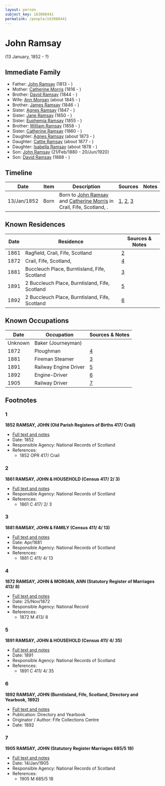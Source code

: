 ```yaml
---
layout: person
subject_key: i63088441
permalink: /people/i63088441
---
```


# John Ramsay
(13 January, 1852 - ?)

## Immediate Family

* Father: [John Ramsay](./@33817858@-john-ramsay-b1813-d.md) (1813 - )
* Mother: [Catherine Morris](./@33882736@-catherine-morris-b1816-d.md) (1816 - )
* Brother: [David Ramsay](./@17577117@-david-ramsay-b1844-d.md) (1844 - )
* Wife: [Ann Morgan](./@60684755@-ann-morgan-b1845-d.md) (about 1845 - )
* Brother: [James Ramsay](./@5972344@-james-ramsay-b1846-d.md) (1846 - )
* Sister: [Agnes Ramsay](./@73804628@-agnes-ramsay-b1847-d.md) (1847 - )
* Sister: [Jane Ramsay](./@25940269@-jane-ramsay-b1850-d.md) (1850 - )
* Sister: [Euphemia Ramsay](./@99132181@-euphemia-ramsay-b1855-d.md) (1855 - )
* Brother: [William Ramsay](./@29868878@-william-ramsay-b1858-d.md) (1858 - )
* Sister: [Catherine Ramsay](./@12774174@-catherine-ramsay-b1860-d.md) (1860 - )
* Daughter: [Agnes Ramsay](./@57916783@-agnes-ramsay-b1873-d.md) (about 1873 - )
* Daughter: [Cattie Ramsay](./@35547078@-cattie-ramsay-b1877-d.md) (about 1877 - )
* Daughter: [Isabella Ramsay](./@54722192@-isabella-ramsay-b1878-d.md) (about 1878 - )
* Son: [John Ramsay](./@64225415@-john-ramsay-b1880-2-21-d1920-6-20.md) (21/Feb/1880 - 20/Jun/1920)
* Son: [David Ramsay](./@2690064@-david-ramsay-b1888-d.md) (1888 - )

## Timeline

Date | Item | Description | Sources | Notes
---|---|---|---|---
13/Jan/1852 | Born | Born to [John Ramsay](./@33817858@-john-ramsay-b1813-d.md) and [Catherine Morris](./@33882736@-catherine-morris-b1816-d.md) in Crail, Fife, Scotland, . | [1](#1), [2](#2), [3](#3) | 

## Known Residences

Date | Residence | Sources & Notes
---|---|---
1861 | Ragfield, Crail, Fife, Scotland | [2](#2)
1872 | Crail, Fife, Scotland,  | [4](#4)
1881 | Buccleuch Place, Burntisland, Fife, Scotland | [3](#3)
1891 | 2 Buccleuch Place, Burntisland, Fife, Scotland | [5](#5)
1892 | 2 Buccleuch Place, Burntisland, Fife, Scotland | [6](#6)

## Known Occupations

Date | Occupation | Sources & Notes
---|---|---
Unknown | Baker (Journeyman) | 
1872 | Ploughman | [4](#4)
1881 | Fireman Steamer | [3](#3)
1891 | Railway Engine Driver | [5](#5)
1892 | Engine-Driver | [6](#6)
1905 | Railway Driver | [7](#7)

## Footnotes

### 1

**1852 RAMSAY, JOHN (Old Parish Registers of Births 417/ Crail)**

* [Full text and notes](../sources/@35352795@-1852-ramsay,-john-old-parish-registers-of-births-417-crail-.md)
* Date: 1852
* Responsible Agency: National Records of Scotland
* References: 
  * 1852 OPR 417/ Crail

### 2

**1861 RAMSAY, JOHN & HOUSEHOLD (Census 417/ 2/ 3)**

* [Full text and notes](../sources/@38885411@-1861-ramsay,-john-&-household-census-417-2-3-.md)
* Responsible Agency: National Records of Scotland
* References: 
  * 1861 C 417/ 2/ 3

### 3

**1881 RAMSAY, JOHN & FAMILY (Census 411/ 4/ 13)**

* [Full text and notes](../sources/@15289604@-1881-ramsay,-john-&-family-census-411-4-13-.md)
* Date: Apr/1881
* Responsible Agency: National Records of Scotland
* References: 
  * 1881 C 411/ 4/ 13

### 4

**1872 RAMSAY, JOHN & MORGAN, ANN (Statutory Register of Marriages 413/ 8)**

* [Full text and notes](../sources/@73390380@-1872-ramsay,-john-&-morgan,-ann-statutory-register-of-marriages-413-8-.md)
* Date: 25/Nov/1872
* Responsible Agency: National Record
* References: 
  * 1872 M 413/ 8

### 5

**1891 RAMSAY, JOHN & HOUSEHOLD (Census 411/ 4/ 35)**

* [Full text and notes](../sources/@6963384@-1891-ramsay,-john-&-household-census-411-4-35-.md)
* Date: 1891
* Responsible Agency: National Records of Scotland
* References: 
  * 1891 C 411/ 4/ 35

### 6

**1892 RAMSAY, JOHN (Burntisland, Fife, Scotland, Directory and Yearbook, 1892)**

* [Full text and notes](../sources/@38481488@-1892-ramsay,-john-burntisland,-fife,-scotland,-directory-and-yearbook,-1892-.md)
* Publication: Directory and Yearbook
* Originator / Author: Fife Collections Centre
* Date: 1892

### 7

**1905 RAMSAY, JOHN (Statutory Register Marriages 685/5 18)**

* [Full text and notes](../sources/@83715308@-1905-ramsay,-john-statutory-register-marriages-685-5-18-.md)
* Date: 14/Jan/1905
* Responsible Agency: National Records of Scotland
* References: 
  * 1905 M 685/5 18

